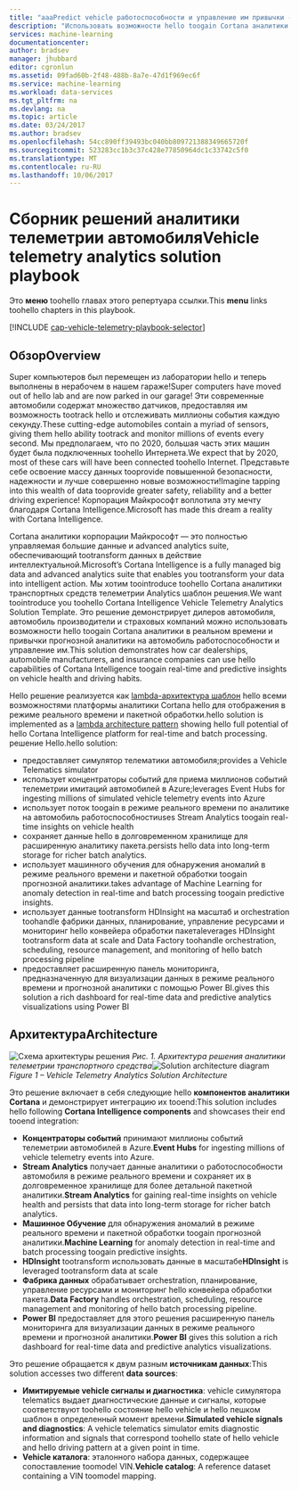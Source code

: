 ```yaml
---
title: "aaaPredict vehicle работоспособности и управление им привычки - Azure | Документы Microsoft"
description: "Использовать возможности hello toogain Cortana аналитики в реальном времени и прогнозной аналитики на автомобиль работоспособности и пешком привычки."
services: machine-learning
documentationcenter: 
author: bradsev
manager: jhubbard
editor: cgronlun
ms.assetid: 09fad60b-2f48-488b-8a7e-47d1f969ec6f
ms.service: machine-learning
ms.workload: data-services
ms.tgt_pltfrm: na
ms.devlang: na
ms.topic: article
ms.date: 03/24/2017
ms.author: bradsev
ms.openlocfilehash: 54cc890ff39493bc040bb809721388349665720f
ms.sourcegitcommit: 523283cc1b3c37c428e77850964dc1c33742c5f0
ms.translationtype: MT
ms.contentlocale: ru-RU
ms.lasthandoff: 10/06/2017
---
```

# <a name="vehicle-telemetry-analytics-solution-playbook"></a><span data-ttu-id="0197e-103">Сборник решений аналитики телеметрии автомобиля</span><span class="sxs-lookup"><span data-stu-id="0197e-103">Vehicle telemetry analytics solution playbook</span></span>
<span data-ttu-id="0197e-104">Это **меню** toohello главах этого репертуара ссылки.</span><span class="sxs-lookup"><span data-stu-id="0197e-104">This **menu** links toohello chapters in this playbook.</span></span> 

[!INCLUDE [cap-vehicle-telemetry-playbook-selector](../../includes/cap-vehicle-telemetry-playbook-selector.md)]

## <a name="overview"></a><span data-ttu-id="0197e-105">Обзор</span><span class="sxs-lookup"><span data-stu-id="0197e-105">Overview</span></span>
<span data-ttu-id="0197e-106">Super компьютеров был перемещен из лаборатории hello и теперь выполнены в нерабочем в нашем гараже!</span><span class="sxs-lookup"><span data-stu-id="0197e-106">Super computers have moved out of hello lab and are now parked in our garage!</span></span> <span data-ttu-id="0197e-107">Эти современные автомобили содержат множество датчиков, предоставляя им возможность tootrack hello и отслеживать миллионы события каждую секунду.</span><span class="sxs-lookup"><span data-stu-id="0197e-107">These cutting-edge automobiles contain a myriad of sensors, giving them hello ability tootrack and monitor millions of events every second.</span></span> <span data-ttu-id="0197e-108">Мы предполагаем, что по 2020, большая часть этих машин будет была подключенных toohello Интернета.</span><span class="sxs-lookup"><span data-stu-id="0197e-108">We expect that by 2020, most of these cars will have been connected toohello Internet.</span></span> <span data-ttu-id="0197e-109">Представьте себе освоение массу данных tooprovide повышенной безопасности, надежности и лучше совершенно новые возможности!</span><span class="sxs-lookup"><span data-stu-id="0197e-109">Imagine tapping into this wealth of data tooprovide greater safety, reliability and a better driving experience!</span></span> <span data-ttu-id="0197e-110">Корпорация Майкрософт воплотила эту мечту благодаря Cortana Intelligence.</span><span class="sxs-lookup"><span data-stu-id="0197e-110">Microsoft has made this dream a reality with Cortana Intelligence.</span></span>

<span data-ttu-id="0197e-111">Cortana аналитики корпорации Майкрософт — это полностью управляемая большие данные и advanced analytics suite, обеспечивающий tootransform данных в действие интеллектуальной.</span><span class="sxs-lookup"><span data-stu-id="0197e-111">Microsoft’s Cortana Intelligence is a fully managed big data and advanced analytics suite that enables you tootransform your data into intelligent action.</span></span> <span data-ttu-id="0197e-112">Мы хотим toointroduce toohello Cortana аналитики транспортных средств телеметрии Analytics шаблон решения.</span><span class="sxs-lookup"><span data-stu-id="0197e-112">We want toointroduce you toohello Cortana Intelligence Vehicle Telemetry Analytics Solution Template.</span></span> <span data-ttu-id="0197e-113">Это решение демонстрирует дилеров автомобиля, автомобиль производители и страховых компаний можно использовать возможности hello toogain Cortana аналитики в реальном времени и привычки прогнозной аналитики на автомобиль работоспособности и управление им.</span><span class="sxs-lookup"><span data-stu-id="0197e-113">This solution demonstrates how car dealerships, automobile manufacturers, and insurance companies can use hello capabilities of Cortana Intelligence toogain real-time and predictive insights on vehicle health and driving habits.</span></span> 

<span data-ttu-id="0197e-114">Hello решение реализуется как [lambda-архитектура шаблон](https://en.wikipedia.org/wiki/Lambda_architecture) hello всеми возможностями платформы аналитики Cortana hello для отображения в режиме реального времени и пакетной обработки.</span><span class="sxs-lookup"><span data-stu-id="0197e-114">hello solution is implemented as a [lambda architecture pattern](https://en.wikipedia.org/wiki/Lambda_architecture) showing hello full potential of hello Cortana Intelligence platform for real-time and batch processing.</span></span> <span data-ttu-id="0197e-115">решение Hello.</span><span class="sxs-lookup"><span data-stu-id="0197e-115">hello solution:</span></span> 

* <span data-ttu-id="0197e-116">предоставляет симулятор телематики автомобиля;</span><span class="sxs-lookup"><span data-stu-id="0197e-116">provides a Vehicle Telematics simulator</span></span>
* <span data-ttu-id="0197e-117">использует концентраторы событий для приема миллионов событий телеметрии имитаций автомобилей в Azure;</span><span class="sxs-lookup"><span data-stu-id="0197e-117">leverages Event Hubs for ingesting millions of simulated vehicle telemetry events into Azure</span></span> 
* <span data-ttu-id="0197e-118">использует поток toogain в режиме реального времени по аналитике на автомобиль работоспособности</span><span class="sxs-lookup"><span data-stu-id="0197e-118">uses Stream Analytics toogain real-time insights on vehicle health</span></span>
* <span data-ttu-id="0197e-119">сохраняет данные hello в долговременном хранилище для расширенную аналитику пакета.</span><span class="sxs-lookup"><span data-stu-id="0197e-119">persists hello data into long-term storage for richer batch analytics.</span></span> 
* <span data-ttu-id="0197e-120">использует машинного обучения для обнаружения аномалий в режиме реального времени и пакетной обработки toogain прогнозной аналитики.</span><span class="sxs-lookup"><span data-stu-id="0197e-120">takes advantage of Machine Learning for anomaly detection in real-time and batch processing toogain predictive insights.</span></span>
* <span data-ttu-id="0197e-121">использует данные tootransform HDInsight на масштаб и orchestration toohandle фабрики данных, планирование, управление ресурсами и мониторинг hello конвейера обработки пакета</span><span class="sxs-lookup"><span data-stu-id="0197e-121">leverages HDInsight tootransform data at scale and Data Factory toohandle orchestration, scheduling, resource management, and monitoring of hello batch processing pipeline</span></span> 
* <span data-ttu-id="0197e-122">предоставляет расширенную панель мониторинга, предназначенную для визуализации данных в режиме реального времени и прогнозной аналитики с помощью Power BI.</span><span class="sxs-lookup"><span data-stu-id="0197e-122">gives this solution a rich dashboard for real-time data and predictive analytics visualizations using Power BI</span></span>

## <a name="architecture"></a><span data-ttu-id="0197e-123">Архитектура</span><span class="sxs-lookup"><span data-stu-id="0197e-123">Architecture</span></span>
<span data-ttu-id="0197e-124">![Схема архитектуры решения](./media/cortana-analytics-playbook-vehicle-telemetry/fig1-vehicle-telemetry-annalytics-solution-architecture.png)
*Рис. 1. Архитектура решения аналитики телеметрии транспортного средства*</span><span class="sxs-lookup"><span data-stu-id="0197e-124">![Solution architecture diagram](./media/cortana-analytics-playbook-vehicle-telemetry/fig1-vehicle-telemetry-annalytics-solution-architecture.png)
*Figure 1 – Vehicle Telemetry Analytics Solution Architecture*</span></span>

<span data-ttu-id="0197e-125">Это решение включает в себя следующие hello **компонентов аналитики Cortana** и демонстрирует интеграцию их tooend:</span><span class="sxs-lookup"><span data-stu-id="0197e-125">This solution includes hello following **Cortana Intelligence components** and showcases their end tooend integration:</span></span>

* <span data-ttu-id="0197e-126">**Концентраторы событий** принимают миллионы событий телеметрии автомобилей в Azure.</span><span class="sxs-lookup"><span data-stu-id="0197e-126">**Event Hubs** for ingesting millions of vehicle telemetry events into Azure.</span></span>
* <span data-ttu-id="0197e-127">**Stream Analytics** получает данные аналитики о работоспособности автомобиля в режиме реального времени и сохраняет их в долговременное хранилище для более детальной пакетной аналитики.</span><span class="sxs-lookup"><span data-stu-id="0197e-127">**Stream Analytics** for gaining real-time insights on vehicle health and persists that data into long-term storage for richer batch analytics.</span></span>
* <span data-ttu-id="0197e-128">**Машинное Обучение** для обнаружения аномалий в режиме реального времени и пакетной обработки toogain прогнозной аналитики.</span><span class="sxs-lookup"><span data-stu-id="0197e-128">**Machine Learning** for anomaly detection in real-time and batch processing toogain predictive insights.</span></span>
* <span data-ttu-id="0197e-129">**HDInsight** tootransform использовать данные в масштабе</span><span class="sxs-lookup"><span data-stu-id="0197e-129">**HDInsight** is leveraged tootransform data at scale</span></span>
* <span data-ttu-id="0197e-130">**Фабрика данных** обрабатывает orchestration, планирование, управление ресурсами и мониторинг hello конвейера обработки пакета.</span><span class="sxs-lookup"><span data-stu-id="0197e-130">**Data Factory** handles orchestration, scheduling, resource management and monitoring of hello batch processing pipeline.</span></span>
* <span data-ttu-id="0197e-131">**Power BI** предоставляет для этого решения расширенную панель мониторинга для визуализации данных в режиме реального времени и прогнозной аналитики.</span><span class="sxs-lookup"><span data-stu-id="0197e-131">**Power BI** gives this solution a rich dashboard for real-time data and predictive analytics visualizations.</span></span>

<span data-ttu-id="0197e-132">Это решение обращается к двум разным **источникам данных**:</span><span class="sxs-lookup"><span data-stu-id="0197e-132">This solution accesses two different **data sources**:</span></span> 

* <span data-ttu-id="0197e-133">**Имитируемые vehicle сигналы и диагностика**: vehicle симулятора telematics выдает диагностические данные и сигналы, которые соответствуют toohello состояние hello vehicle и hello пешком шаблон в определенный момент времени.</span><span class="sxs-lookup"><span data-stu-id="0197e-133">**Simulated vehicle signals and diagnostics**: A vehicle telematics simulator emits diagnostic information and signals that correspond toohello state of hello vehicle and hello driving pattern at a given point in time.</span></span> 
* <span data-ttu-id="0197e-134">**Vehicle каталога**: эталонного набора данных, содержащее сопоставление toomodel VIN.</span><span class="sxs-lookup"><span data-stu-id="0197e-134">**Vehicle catalog**: A reference dataset containing a VIN toomodel mapping.</span></span>

